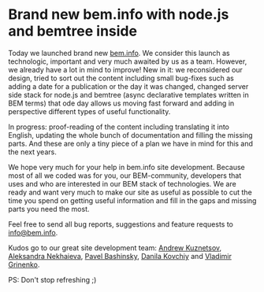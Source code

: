 # Brand new bem.info with node.js and bemtree inside

Today we launched brand new [bem.info](https://en.bem.info).
We consider this launch as technologic, important and very much awaited by us as a team. However, we already have a lot in mind to improve!
New in it: we reconsidered our design, tried to sort out the content including small bug-fixes such as adding a date for a publication or the day it was changed, changed server side stack for node.js and bemtree (async declarative templates written in BEM terms) that ode day allows us moving fast forward and adding in perspective different types of useful functionality.

In progress: proof-reading of the content including translating it into English, updating the whole bunch of documentation and filling the missing parts. And these are only a tiny piece of a plan we have in mind for this and the next years.

We hope very much for your help in bem.info site development. Because most of all we coded was for you, our BEM-community, developers that uses and who are interested in our BEM stack of technologies. We are ready and want very much to make our site as useful as possible to cut the time you spend on getting useful information and fill in the gaps and missing parts you need the most.

Feel free to send all bug reports, suggestions and feature requests to [info@bem.info](mailto:info@bem.info).

Kudos go to our great site development team: [Andrew Kuznetsov](https://github.com/tormozz48/), [Aleksandra Nekhaieva](https://github.com/lesanra), [Pavel Bashinsky](https://en.bem.info/authors/bashinsky-pavel/), [Danila Kovchiy](https://twitter.com/kovchiy) and [Vladimir Grinenko](https://en.bem.info/authors/grinenko-vladimir/).

PS: Don't stop refreshing ;)
